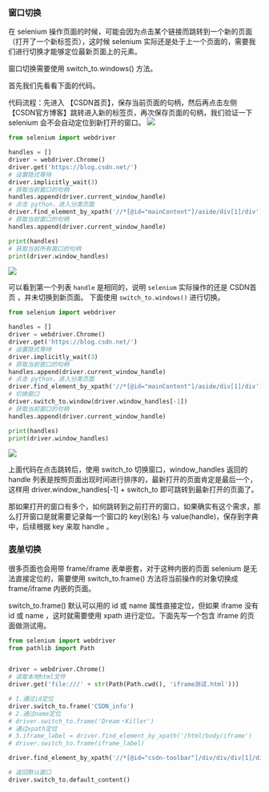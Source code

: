 ### 窗口切换

在 selenium 操作页面的时候，可能会因为点击某个链接而跳转到一个新的页面（打开了一个新标签页），这时候 selenium 实际还是处于上一个页面的，需要我们进行切换才能够定位最新页面上的元素。

窗口切换需要使用 switch_to.windows() 方法。

首先我们先看看下面的代码。

代码流程：先进入 【CSDN首页】，保存当前页面的句柄，然后再点击左侧 【CSDN官方博客】跳转进入新的标签页，再次保存页面的句柄，我们验证一下 selenium 会不会自动定位到新打开的窗口。
<img src='https://img-blog.csdnimg.cn/025a2c28a7f249679be1b5217f9fb33a.png?x-oss-process=image/watermark,type_ZHJvaWRzYW5zZmFsbGJhY2s,shadow_50,text_Q1NETiBARHJlYW3kuLZLaWxsZXI=,size_20,color_FFFFFF,t_70,g_se,x_16'>

```python
from selenium import webdriver

handles = []
driver = webdriver.Chrome()
driver.get('https://blog.csdn.net/')
# 设置隐式等待
driver.implicitly_wait(3)
# 获取当前窗口的句柄
handles.append(driver.current_window_handle)
# 点击 python，进入分类页面
driver.find_element_by_xpath('//*[@id="mainContent"]/aside/div[1]/div').click()
# 获取当前窗口的句柄
handles.append(driver.current_window_handle)

print(handles)
# 获取当前所有窗口的句柄
print(driver.window_handles)
```

<img src='https://img-blog.csdnimg.cn/97ccd98881b749b980fa568bedc87620.png'>

可以看到第一个列表 `handle` 是相同的，说明 `selenium` 实际操作的还是 CSDN首页 ，并未切换到新页面。
下面使用 `switch_to.windows()` 进行切换。

```python
from selenium import webdriver

handles = []
driver = webdriver.Chrome()
driver.get('https://blog.csdn.net/')
# 设置隐式等待
driver.implicitly_wait(3)
# 获取当前窗口的句柄
handles.append(driver.current_window_handle)
# 点击 python，进入分类页面
driver.find_element_by_xpath('//*[@id="mainContent"]/aside/div[1]/div').click()
# 切换窗口
driver.switch_to.window(driver.window_handles[-1])
# 获取当前窗口的句柄
handles.append(driver.current_window_handle)

print(handles)
print(driver.window_handles)
```

<img src='https://img-blog.csdnimg.cn/8dbdcafc1fae4f7eacaf11fceb1e1fca.png'>

上面代码在点击跳转后，使用 switch_to 切换窗口，window_handles 返回的 handle 列表是按照页面出现时间进行排序的，最新打开的页面肯定是最后一个，这样用 driver.window_handles[-1] + switch_to 即可跳转到最新打开的页面了。

那如果打开的窗口有多个，如何跳转到之前打开的窗口，如果确实有这个需求，那么打开窗口是就需要记录每一个窗口的 key(别名) 与 value(handle)，保存到字典中，后续根据 key 来取 handle 。

### [表单](https://so.csdn.net/so/search?q=表单&spm=1001.2101.3001.7020)切换

很多页面也会用带 frame/iframe 表单嵌套，对于这种内嵌的页面 selenium 是无法直接定位的，需要使用 switch_to.frame() 方法将当前操作的对象切换成 frame/iframe 内嵌的页面。

switch_to.frame() 默认可以用的 id 或 name 属性直接定位，但如果 iframe 没有 id 或 name ，这时就需要使用 xpath 进行定位。下面先写一个包含 iframe 的页面做测试用。

```python
from selenium import webdriver
from pathlib import Path


driver = webdriver.Chrome()
# 读取本地html文件
driver.get('file:///' + str(Path(Path.cwd(), 'iframe测试.html')))

# 1.通过id定位
driver.switch_to.frame('CSDN_info')
# 2.通过name定位
# driver.switch_to.frame('Dream丶Killer')
# 通过xpath定位
# 3.iframe_label = driver.find_element_by_xpath('/html/body/iframe')
# driver.switch_to.frame(iframe_label)

driver.find_element_by_xpath('//*[@id="csdn-toolbar"]/div/div/div[1]/div/a/img').click()

# 返回默认窗口 
driver.switch_to.default_content()
```

